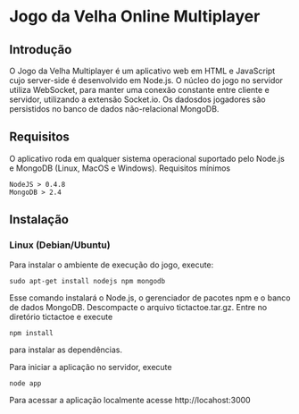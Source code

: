 # Jogo da Velha Online Multiplayer

## Introdução
O Jogo da Velha Multiplayer é um aplicativo web em HTML e JavaScript cujo server-side é desenvolvido em Node.js.
O núcleo do jogo no servidor utiliza WebSocket, para manter uma conexão constante entre cliente e servidor, utilizando
a extensão Socket.io. Os dadosdos jogadores são persistidos no banco de dados não-relacional MongoDB. 

## Requisitos
O aplicativo roda em qualquer sistema operacional suportado pelo Node.js e MongoDB (Linux, MacOS e Windows). Requisitos mínimos
	
	NodeJS > 0.4.8
	MongoDB > 2.4

## Instalação 

### Linux (Debian/Ubuntu) 
Para instalar o ambiente de execução do jogo, execute:

	sudo apt-get install nodejs npm mongodb

Esse comando instalará o Node.js, o gerenciador de pacotes npm e o banco de dados MongoDB.
Descompacte o arquivo tictactoe.tar.gz. Entre no diretório tictactoe e execute
	
	npm install

para instalar as dependências.

Para iniciar a aplicação no servidor, execute

	node app

Para acessar a aplicação localmente acesse http://locahost:3000
